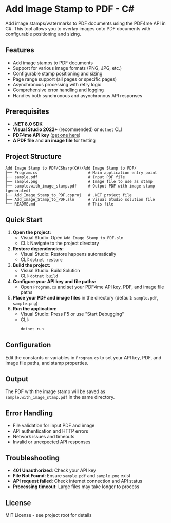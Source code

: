# Add Image Stamp to PDF - C#

Add image stamps/watermarks to PDF documents using the PDF4me API in C#. This tool allows you to overlay images onto PDF documents with configurable positioning and sizing.

## Features

- Add image stamps to PDF documents
- Support for various image formats (PNG, JPG, etc.)
- Configurable stamp positioning and sizing
- Page range support (all pages or specific pages)
- Asynchronous processing with retry logic
- Comprehensive error handling and logging
- Handles both synchronous and asynchronous API responses

## Prerequisites

- **.NET 8.0 SDK**
- **Visual Studio 2022+** (recommended) or `dotnet` CLI
- **PDF4me API key** ([get one here](https://dev.pdf4me.com/dashboard/#/api-keys/))
- **A PDF file** and **an image file** for testing

## Project Structure

```
Add Image Stamp to PDF/CSharp(C#)/Add Image Stamp to PDF/
├── Program.cs                      # Main application entry point
├── sample.pdf                      # Input PDF file
├── sample.png                      # Image file to use as stamp
├── sample.with_image_stamp.pdf     # Output PDF with image stamp (generated)
├── Add_Image_Stamp_to_PDF.csproj   # .NET project file
├── Add_Image_Stamp_to_PDF.sln      # Visual Studio solution file
└── README.md                       # This file
```

## Quick Start

1. **Open the project:**
   - Visual Studio: Open `Add_Image_Stamp_to_PDF.sln`
   - CLI: Navigate to the project directory
2. **Restore dependencies:**
   - Visual Studio: Restore happens automatically
   - CLI: `dotnet restore`
3. **Build the project:**
   - Visual Studio: Build Solution
   - CLI: `dotnet build`
4. **Configure your API key and file paths:**
   - Open `Program.cs` and set your PDF4me API key, PDF, and image file paths
5. **Place your PDF and image files** in the directory (default: `sample.pdf`, `sample.png`)
6. **Run the application:**
   - Visual Studio: Press F5 or use "Start Debugging"
   - CLI:
     ```bash
     dotnet run
     ```

## Configuration

Edit the constants or variables in `Program.cs` to set your API key, PDF, and image file paths, and stamp properties.

## Output

The PDF with the image stamp will be saved as `sample.with_image_stamp.pdf` in the same directory.

## Error Handling

- File validation for input PDF and image
- API authentication and HTTP errors
- Network issues and timeouts
- Invalid or unexpected API responses

## Troubleshooting

- **401 Unauthorized**: Check your API key
- **File Not Found**: Ensure `sample.pdf` and `sample.png` exist
- **API request failed**: Check internet connection and API status
- **Processing timeout**: Large files may take longer to process

## License

MIT License - see project root for details 